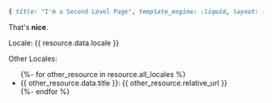 ~~~ruby
{ title: "I'm a Second Level Page", template_engine: :liquid, layout: :default }
~~~

That's **nice**.

Locale: {{ resource.data.locale }}

Other Locales:

<ul>
  {%- for other_resource in resource.all_locales %}
    <li>{{ other_resource.data.title }}: {{ other_resource.relative_url }}</li>
  {%- endfor %}
</ul>